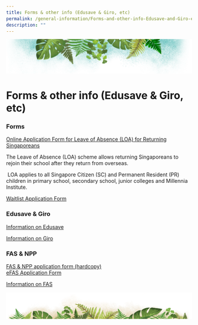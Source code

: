 ```yaml
---
title: Forms & other info (Edusave & Giro, etc)
permalink: /general-information/Forms-and-other-info-Edusave-and-Giro-etc/
description: ""
---
```

![](/images/Banner.png)

# Forms & other info (Edusave & Giro, etc)

### Forms


[Online Application Form for Leave of Absence (LOA) for Returning Singaporeans](https://form.gov.sg/60c16dbf08be5f0012bbaf06)  

The Leave of Absence (LOA) scheme allows returning Singaporeans to rejoin their school after they return from overseas. 

 LOA applies to all Singapore Citizen (SC) and Permanent Resident (PR) children in primary school, secondary school, junior colleges and Millennia Institute.
 
 
[Waitlist Application Form](/files/Waitlist%20Application%20Form.pdf)


### Edusave & Giro

[Information on Edusave](/files/Information%20on%20Edusave.pdf)

[Information on Giro](/files/Information%20on%20GIRO.pdf)

### FAS & NPP

  
[FAS & NPP application form (hardcopy)](https://drive.google.com/drive/folders/15UKO8IA7yUeUBgoJlPmoo_gtFKvdoF09?usp=sharing)  
[eFAS Application Form](https://form.gov.sg/632432ba67747a0011d4a0cc)  
  
[Information on FAS](https://www.moe.gov.sg/financial-matters/financial-assistance)

![](/images/bg-bottom.png)